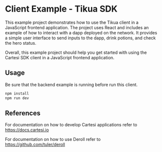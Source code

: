# Client Example - Tikua SDK

This example project demonstrates how to use the Tikua client in a JavaScript frontend application. The project uses React and includes an example of how to interact with a dapp deployed on the network. It provides a simple user interface to send inputs to the dapp, drink potions, and check the hero status.

Overall, this example project should help you get started with using the Cartesi SDK client in a JavaScript frontend application.

## Usage

Be sure that the backend example is running before run this client.

```sh
npm install
npm run dev
```

## References

For documentation on how to develop Cartesi applications refer to https://docs.cartesi.io

For documentation on how to use Deroll refer to https://github.com/tuler/deroll
